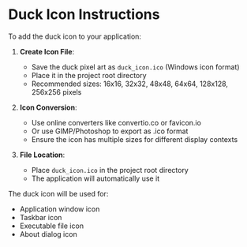 # Duck Icon Instructions

To add the duck icon to your application:

1. **Create Icon File**: 
   - Save the duck pixel art as `duck_icon.ico` (Windows icon format)
   - Place it in the project root directory
   - Recommended sizes: 16x16, 32x32, 48x48, 64x64, 128x128, 256x256 pixels

2. **Icon Conversion**:
   - Use online converters like convertio.co or favicon.io
   - Or use GIMP/Photoshop to export as .ico format
   - Ensure the icon has multiple sizes for different display contexts

3. **File Location**: 
   - Place `duck_icon.ico` in the project root directory
   - The application will automatically use it

The duck icon will be used for:
- Application window icon
- Taskbar icon
- Executable file icon
- About dialog icon
